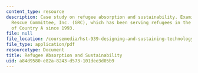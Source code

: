 ```yaml
---
content_type: resource
description: Case study on refugee absorption and sustainability. Examines The Global
  Rescue Committee, Inc. (GRC), which has been serving refugees in the western part
  of Country A since 1993.
file: null
file_location: /coursemedia/hst-939-designing-and-sustaining-technology-innovation-for-global-health-practice-spring-2008/a84d9580e82a8243d573101dee3d05b9_refugee.pdf
file_type: application/pdf
resourcetype: Document
title: Refugee Absorption and Sustainability
uid: a84d9580-e82a-8243-d573-101dee3d05b9
---
```

